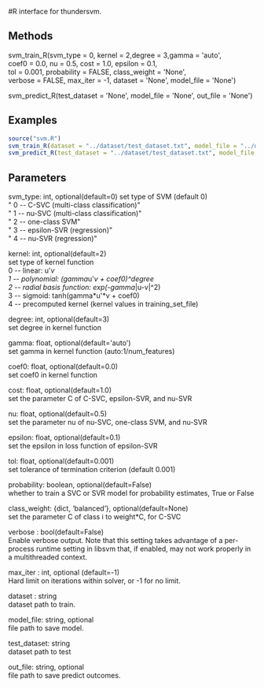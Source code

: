 #R interface for thundersvm.

## Methods
svm_train_R(svm_type = 0, kernel = 2,degree = 3,gamma = 'auto',\
            coef0 = 0.0, nu = 0.5, cost = 1.0, epsilon = 0.1,\
            tol = 0.001, probability = FALSE, class_weight = 'None',\
            verbose = FALSE, max_iter = -1, dataset = 'None', model_file = 'None')

svm_predict_R(test_dataset = 'None', model_file = 'None', out_file = 'None')

## Examples
```R
source("svm.R")
svm_train_R(dataset = "../dataset/test_dataset.txt", model_file = "../dataset/test_dataset.txt.model", cost = 100, gamma = 0.5)
svm_predict_R(test_dataset = "../dataset/test_dataset.txt", model_file = "../dataset/test_dataset.txt.model", out_file="test_dataset.txt.out")
```

## Parameters
svm_type: int, optional(default=0)
    set type of SVM (default 0)\
                    "	0 -- C-SVC		(multi-class classification)"\
                    "	1 -- nu-SVC		(multi-class classification)"\
                    "	2 -- one-class SVM"\
                    "	3 -- epsilon-SVR	(regression)"\
                    "	4 -- nu-SVR		(regression)"

kernel: int, optional(default=2)\
    set type of kernel function\
                    	0 -- linear: u'*v\
                    	1 -- polynomial: (gamma*u'*v + coef0)^degree\
                    	2 -- radial basis function: exp(-gamma*|u-v|^2)\
                    	3 -- sigmoid: tanh(gamma*u'*v + coef0)\
                    	4 -- precomputed kernel (kernel values in training_set_file)

degree: int, optional(default=3)\
    set degree in kernel function

gamma: float, optional(default='auto')\
    set gamma in kernel function (auto:1/num_features)

coef0: float, optional(default=0.0)\
    set coef0 in kernel function

cost: float, optional(default=1.0)\
    set the parameter C of C-SVC, epsilon-SVR, and nu-SVR

nu: float, optional(default=0.5)\
    set the parameter nu of nu-SVC, one-class SVM, and nu-SVR

epsilon: float, optional(default=0.1)\
    set the epsilon in loss function of epsilon-SVR

tol: float, optional(default=0.001)\
    set tolerance of termination criterion (default 0.001)

probability: boolean, optional(default=False)\
    whether to train a SVC or SVR model for probability estimates, True or False

class_weight:  {dict, ‘balanced’}, optional(default=None)\
    set the parameter C of class i to weight*C, for C-SVC

verbose : bool(default=False)\
    Enable verbose output. Note that this setting takes advantage of a per-process runtime setting in libsvm that, if enabled, may not work properly in a multithreaded context.

max_iter : int, optional (default=-1)\
    Hard limit on iterations within solver, or -1 for no limit.

dataset : string\
    dataset path to train.

model_file: string, optional\
    file path to save model.

test_dataset: string\
    dataset path to test

out_file: string, optional\
    file path to save predict outcomes.



